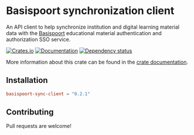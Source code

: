 # Basispoort synchronization client
An API client to help synchronize institution and digital learning material data with the [Basispoort](https://info.basispoort.nl/) educational material authentication and authorization SSO service.

[![Crates.io](https://img.shields.io/crates/v/basispoort-sync-client)](https://crates.io/crates/basispoort-sync-client)
[![Documentation](https://docs.rs/basispoort-sync-client/badge.svg)][docs]
[![Dependency status](https://deps.rs/repo/github/LeoniePhiline/basispoort-sync-client/status.svg)](https://deps.rs/repo/github/LeoniePhiline/basispoort-sync-client)

More information about this crate can be found in the [crate documentation][docs].

## Installation

```toml
basispoort-sync-client = "0.2.1"
```

## Contributing

Pull requests are welcome!

[docs]: https://docs.rs/basispoort-sync-client